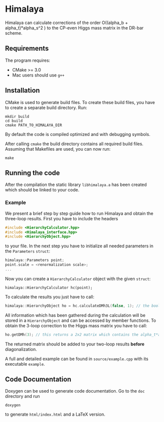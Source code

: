 # Himalaya

Himalaya can calculate corrections of the order O((alpha_b + alpha_t)*alpha_s^2 ) to the CP-even Higgs mass matrix in the DR-bar scheme.

## Requirements
The program requires:
* CMake >= 3.0
* Mac users should use `g++`

## Installation
CMake is used to generate build files.
To create these build files, you have to create a separate build directory.
Run:
```
mkdir build
cd build
cmake PATH_TO_HIMALAYA_DIR
```
By default the code is compiled optimized and with debugging symbols.

After calling `cmake` the build directory contains all required build files. Assuming that Makefiles are used, you can now run:
```
make
```

## Running the code
After the compilation the static library `libhimalaya.a` has been created which should be linked to your code.

### Example
We present a brief step by step guide how to run Himalaya and obtain the three-loop results. First you have to include the headers
```cpp
#include <HierarchyCalculator.hpp>
#include <Himalaya_interface.hpp>
#include <HierarchyObject.hpp>
```
to your file. In the next step you have to initialize all needed parameters in the `Parameters` `struct`:
```cpp
himalaya::Parameters point;
point.scale = <renormalization scale>;
...
```
Now you can create a `HierarchyCalculator` object with the given `struct`:
```
himalaya::HierarchyCalculator hc(point);
```
To calculate the results you just have to call:
```cpp
himalaya::HierarchyObject ho = hc.calculateDMh3L(false, 1); // the bool argument switches between corrections proportional to alpha_t (false) or alpha_b (true). The integer is a flag to choose among the DR- (0) or the MDR-scheme (1)
```
All information which has been gathered during the calculation will be stored in a `HierarchyObject` and can be accessed by member functions. To obtain the 3-loop correction to the Higgs mass matrix you have to call:
```cpp
ho.getDMh(3); // this returns a 2x2 matrix which contains the alpha_t*alpha_s^2 corrections for the given parameter point
```
The returned matrix should be added to your two-loop results **before** diagonalization.

A full and detailed example can be found in `source/example.cpp` with its executable `example`.

## Code Documentation
Doxygen can be used to generate code documentation. Go to the `doc` directory
and run
```
doxygen
```
to generate `html/index.html` and a LaTeX version.
